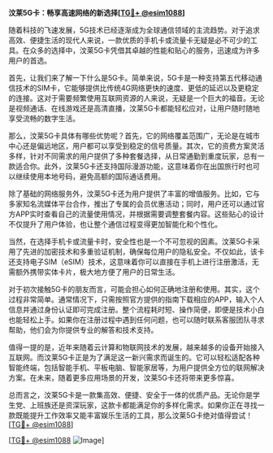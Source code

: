 **汶莱5G卡：畅享高速网络的新选择[[TG💪+ @esim1088](https://t.me/s/esim1088)]**

随着科技的飞速发展，5G技术已经逐渐成为全球通信领域的主流趋势。对于追求高效、便捷生活的现代人来说，一款优质的手机卡或流量卡无疑是必不可少的工具。在众多的选择中，汶莱5G卡凭借其卓越的性能和贴心的服务，迅速成为许多用户的首选。

首先，让我们来了解一下什么是5G卡。简单来说，5G卡是一种支持第五代移动通信技术的SIM卡，它能够提供比传统4G网络更快的速度、更低的延迟以及更稳定的连接。这对于需要频繁使用互联网资源的人来说，无疑是一个巨大的福音。无论是视频通话、在线游戏还是高清直播，汶莱5G卡都能轻松应对，让用户随时随地享受流畅的数字生活。

那么，汶莱5G卡具体有哪些优势呢？首先，它的网络覆盖范围广，无论是在城市中心还是偏远地区，用户都可以享受到稳定的信号质量。其次，它的资费方案灵活多样，针对不同需求的用户提供了多种套餐选择，从日常通勤到重度玩家，总有一款适合你。此外，汶莱5G卡还支持国际漫游功能，这意味着你在出国旅行时也可以继续使用本地号码，避免高额的国际通话费用。

除了基础的网络服务外，汶莱5G卡还为用户提供了丰富的增值服务。比如，它与多家知名流媒体平台合作，推出了专属的会员优惠活动；同时，用户还可以通过官方APP实时查看自己的流量使用情况，并根据需要调整套餐内容。这些贴心的设计不仅提升了用户体验，也让整个通信过程变得更加智能化和个性化。

当然，在选择手机卡或流量卡时，安全性也是一个不可忽视的因素。汶莱5G卡采用了先进的加密技术和多重验证机制，确保每位用户的隐私安全。不仅如此，该卡还支持电子SIM（eSIM）技术，这意味着你可以直接在手机上进行注册激活，无需额外携带实体卡片，极大地方便了用户的日常生活。

对于初次接触5G卡的朋友而言，可能会担心如何正确地注册和使用。其实，这个过程非常简单。通常情况下，只需按照官方提供的指南下载相应的APP，输入个人信息并通过身份认证即可完成注册。整个流程耗时短、操作简便，即便是技术小白也能轻松上手。如果你在注册过程中遇到任何问题，也可以随时联系客服团队寻求帮助，他们会为你提供专业的解答和技术支持。

值得一提的是，近年来随着云计算和物联网技术的发展，越来越多的设备开始接入互联网。而汶莱5G卡正是为了满足这一新兴需求而诞生的。它可以轻松适配各种智能终端，包括智能手机、平板电脑、智能家居等，为用户提供全方位的联网解决方案。在未来，随着更多应用场景的开发，汶莱5G卡还将带来更多惊喜。

总而言之，汶莱5G卡是一款集高效、便捷、安全于一体的优质产品。无论你是学生党、上班族还是资深玩家，这款卡都能满足你的多样化需求。如果你正在寻找一款既能提升工作效率又能丰富娱乐生活的工具，那么汶莱5G卡绝对值得尝试！[[TG💪+ @esim1088](https://t.me/s/esim1088)]

[[TG💪+ @esim1088](https://t.me/s/esim1088) ![Image](https://i.postimg.cc/4NQfJmqS/Snipaste-2025-05-13-00-14-12.png)]